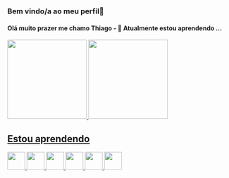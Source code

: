 ### Bem vindo/a ao meu perfil👋

#### Olá muito prazer me chamo Thiago  - 🌱 Atualmente estou aprendendo ...

<div>
<a href="https://github.com/thiagodallacosta">
<img height="180em" src="https://github-readme-stats.vercel.app/api/top-langs/?username=thiagodallacosta&layout=compact&langs_count=7&theme=dark"/>
<img height="180em" src="https://github-readme-stats.vercel.app/api?username=thiagodallacosta&show_icons=true&theme=dark&include_all_commits=true&count_private=true"/>
</div>

## Estou aprendendo

<img src="https://cdn.jsdelivr.net/gh/devicons/devicon/icons/javascript/javascript-original.svg" width="40" height="40"/> <img src="https://cdn.jsdelivr.net/gh/devicons/devicon/icons/react/react-original.svg" width="40" height="40"/>
<img src="https://cdn.jsdelivr.net/gh/devicons/devicon/icons/typescript/typescript-original.svg" width="40" height="40"/>
<img src="https://cdn.jsdelivr.net/gh/devicons/devicon/icons/nodejs/nodejs-original.svg" width="40" height="40"/>
<img src="https://cdn.jsdelivr.net/gh/devicons/devicon/icons/css3/css3-original.svg" width="40" height="40"/>
<img src="https://cdn.jsdelivr.net/gh/devicons/devicon/icons/html5/html5-original.svg" width="40" height="40"/>
